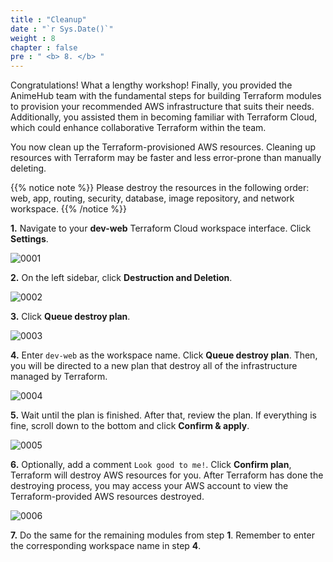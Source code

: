 ```yaml
---
title : "Cleanup"
date : "`r Sys.Date()`"
weight : 8
chapter : false
pre : " <b> 8. </b> "
---
```


Congratulations! What a lengthy workshop! Finally, you provided the AnimeHub team with the fundamental steps for building Terraform modules to provision your recommended AWS infrastructure that suits their needs. Additionally, you assisted them in becoming familiar with Terraform Cloud, which could enhance collaborative Terraform within the team.

You now clean up the Terraform-provisioned AWS resources. Cleaning up resources with Terraform may be faster and less error-prone than manually deleting. 

{{% notice note %}}
Please destroy the resources in the following order: web, app, routing, security, database, image repository, and network workspace.
{{% /notice %}}

**1.** Navigate to your **dev-web** Terraform Cloud workspace interface. Click **Settings**.

![0001](/images/8/0001.svg?featherlight=false&width=100pc)

**2.** On the left sidebar, click **Destruction and Deletion**.

![0002](/images/8/0002.svg?featherlight=false&width=100pc)

**3.** Click **Queue destroy plan**.

![0003](/images/8/0003.svg?featherlight=false&width=100pc)

**4.** Enter `dev-web` as the workspace name. Click **Queue destroy plan**. Then, you will be directed to a new plan that destroy all of the infrastructure managed by Terraform.

![0004](/images/8/0004.svg?featherlight=false&width=100pc)

**5.** Wait until the plan is finished. After that, review the plan. If everything is fine, scroll down to the bottom and click **Confirm & apply**.

![0005](/images/8/0005.svg?featherlight=false&width=100pc)

**6.** Optionally, add a comment `Look good to me!`. Click **Confirm plan**, Terraform will destroy AWS resources for you. After Terraform has done the destroying process, you may access your AWS account to view the Terraform-provided AWS resources destroyed. 

![0006](/images/8/0006.svg?featherlight=false&width=100pc)


**7.** Do the same for the remaining modules from step **1**. Remember to enter the corresponding workspace name in step **4**.
